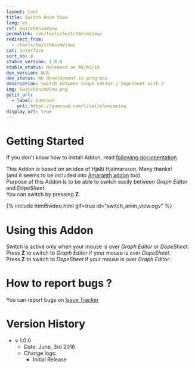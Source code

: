 ```yaml
---
layout: tool
title: Switch Anim View
lang: en
ref: SwitchAnimView
permalink: /en/tools/SwitchAnimView/
redirect_from:
  - /tools/SwitchAnimView/
cat: interface
sort_nb: 8
stable_version: 1.0.0
stable_status: Released on 06/03/16
dev_version: N/A
dev_status: No development in progress
description: Switch between Graph Editor / DopeSheet with Z
img: SwitchAnimView.png
getit_url:
  - label: Gumroad
    url: https://gumroad.com/l/switchanimview
display_url: true
---
```


# Getting Started
If you don't know how to install Addon, read [following documentation][1].  

This Addon is based on an idea of Hjalti Hjalmarsson. Many thanks!  
(and it seems to be included into [Amaranth addon][3] too).  
Purpose of this Addon is to be able to switch easily between *Graph Editor* and *DopeSheet*.  
You can switch by pressing **Z**.  

{% include html5video.html gif=true id="switch_anim_view.ogv" %}

# Using this Addon
Switch is active only when your mouse is over *Graph Editor* or *DopeSheet*.  
Press **Z** to switch to *Graph Editor* if your mouse is over *DopeSheet*.  
Press **Z** to switch to *DopeSheet* if your mouse is over *Graph Editor*.  

# How to report bugs ?
You can report bugs on [Issue Tracker][2]

# Version History
* v 1.0.0
  * Date: June, 3rd 2016
  * Change logs:
    * Initial Release

[1]: {{site.base_url}}/en/AddonInstallation/
[2]: https://github.com/julienduroure/SwitchAnimView/issues/
[3]: http://pablovazquez.org/amaranth/
